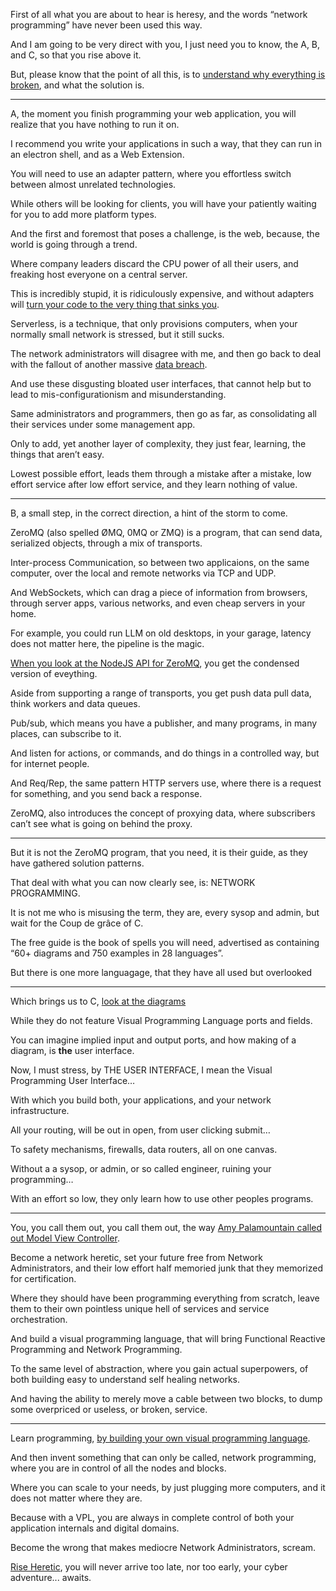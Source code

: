 First of all what you are about to hear is heresy,
and the words “network programming” have never been used this way.

And I am going to be very direct with you,
I just need you to know, the A, B, and C, so that you rise above it.

But, please know that the point of all this,
is to [understand why everything is broken][1], and what the solution is.

---

A, the moment you finish programming your web application,
you will realize that you have nothing to run it on.

I recommend you write your applications in such a way,
that they can run in an electron shell, and as a Web Extension.

You will need to use an adapter pattern,
where you effortless switch between almost unrelated technologies.

While others will be looking for clients,
you will have your patiently waiting for you to add more platform types.

And the first and foremost that poses a challenge,
is the web, because, the world is going through a trend.

Where company leaders discard the CPU power of all their users,
and freaking host everyone on a central server.

This is incredibly stupid, it is ridiculously expensive,
and without adapters will [turn your code to the very thing that sinks you][2].

Serverless, is a technique, that only provisions computers,
when your normally small network is stressed, but it still sucks.

The network administrators will disagree with me,
and then go back to deal with the fallout of another massive [data breach][3].

And use these disgusting bloated user interfaces,
that cannot help but to lead to mis-configurationism and misunderstanding.

Same administrators and programmers, then go as far,
as consolidating all their services under some management app.

Only to add, yet another layer of complexity,
they just fear, learning, the things that aren’t easy.

Lowest possible effort, leads them through a mistake after a mistake,
low effort service after low effort service, and they learn nothing of value.

---

B, a small step, in the correct direction,
a hint of the storm to come.

ZeroMQ (also spelled ØMQ, 0MQ or ZMQ) is a program,
that can send data, serialized objects, through a mix of transports.

Inter-process Communication, so between two applicaions,
on the same computer, over the local and remote networks via TCP and UDP.

And WebSockets, which can drag a piece of information from browsers,
through server apps, various networks, and even cheap servers in your home.

For example, you could run LLM on old desktops, in your garage,
latency does not matter here, the pipeline is the magic.

[When you look at the NodeJS API for ZeroMQ][4],
you get the condensed version of eveything.

Aside from supporting a range of transports,
you get push data pull data, think workers and data queues.

Pub/sub, which means you have a publisher,
and many programs, in many places, can subscribe to it.

And listen for actions, or commands,
and do things in a controlled way, but for internet people.

And Req/Rep, the same pattern HTTP servers use,
where there is a request for something, and you send back a response.

ZeroMQ, also introduces the concept of proxying data,
where subscribers can’t see what is going on behind the proxy.

---

But it is not the ZeroMQ program, that you need,
it is their guide, as they have gathered solution patterns.

That deal with what you can now clearly see,
is: NETWORK PROGRAMMING.

It is not me who is misusing the term, they are,
every sysop and admin, but wait for the Coup de grâce of C.

The free guide is the book of spells you will need,
advertised as containing “60+ diagrams and 750 examples in 28 languages”.

But there is one more languagage,
that they have all used but overlooked

---

Which brings us to C,
[look at the diagrams][5]

While they do not feature
Visual Programming Language ports and fields.

You can imagine implied input and output ports,
and how making of a diagram, is __the__ user interface.

Now, I must stress, by THE USER INTERFACE,
I mean the Visual Programming User Interface…

With which you build both,
your applications, and your network infrastructure.

All your routing, will be out in open,
from user clicking submit…

To safety mechanisms, firewalls, data routers,
all on one canvas.

Without a a sysop, or admin, or so called engineer,
ruining your programming…

With an effort so low,
they only learn how to use other peoples programs.

---

You, you call them out,
you call them out, the way [Amy Palamountain called out Model View Controller][6].

Become a network heretic, set your future free from Network Administrators,
and their low effort half memoried junk that they memorized for certification.

Where they should have been programming everything from scratch,
leave them to their own pointless unique hell of services and service orchestration.

And build a visual programming language,
that will bring Functional Reactive Programming and Network Programming.

To the same level of abstraction, where you gain actual superpowers,
of both building easy to understand self healing networks.

And having the ability to merely move a cable between two blocks,
to dump some overpriced or useless, or broken, service.

---

Learn programming,
[by building your own visual programming language][7].

And then invent something that can only be called,
network programming, where you are in control of all the nodes and blocks.

Where you can scale to your needs,
by just plugging more computers, and it does not matter where they are.

Because with a VPL, you are always in complete control
of both your application internals and digital domains.

Become the wrong that makes mediocre Network Administrators,
scream.

[Rise Heretic][8], you will never arrive too late, nor too early,
your cyber adventure... awaits.

[1]: https://hn.algolia.com/?q=everything-is-broken
[2]: https://duckduckgo.com/?t=ffab&q=code+is+liability&ia=web
[3]: https://en.wikipedia.org/wiki/List_of_data_breaches
[4]: https://zeromq.org/languages/nodejs/
[5]: https://zguide.zeromq.org/docs/chapter3/
[6]: https://www.youtube.com/watch?v=0o2whtCJw8I
[7]: https://github.com/ivanreese/visual-programming-codex/blob/main/implementations.md
[8]: https://www.youtube.com/watch?v=W76o_iG7Y7g
